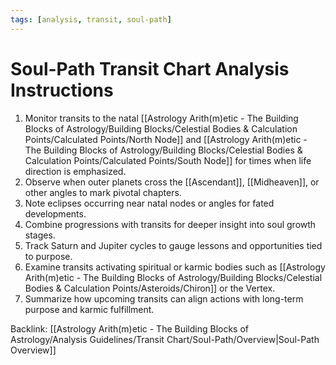 ```yaml
---
tags: [analysis, transit, soul-path]
---
```

# Soul-Path Transit Chart Analysis Instructions

1. Monitor transits to the natal [[Astrology Arith(m)etic - The Building Blocks of Astrology/Building Blocks/Celestial Bodies & Calculation Points/Calculated Points/North Node]] and [[Astrology Arith(m)etic - The Building Blocks of Astrology/Building Blocks/Celestial Bodies & Calculation Points/Calculated Points/South Node]] for times when life direction is emphasized.
2. Observe when outer planets cross the [[Ascendant]], [[Midheaven]], or other angles to mark pivotal chapters.
3. Note eclipses occurring near natal nodes or angles for fated developments.
4. Combine progressions with transits for deeper insight into soul growth stages.
5. Track Saturn and Jupiter cycles to gauge lessons and opportunities tied to purpose.
6. Examine transits activating spiritual or karmic bodies such as [[Astrology Arith(m)etic - The Building Blocks of Astrology/Building Blocks/Celestial Bodies & Calculation Points/Asteroids/Chiron]] or the Vertex.
7. Summarize how upcoming transits can align actions with long-term purpose and karmic fulfillment.

Backlink: [[Astrology Arith(m)etic - The Building Blocks of Astrology/Analysis Guidelines/Transit Chart/Soul-Path/Overview|Soul-Path Overview]]
